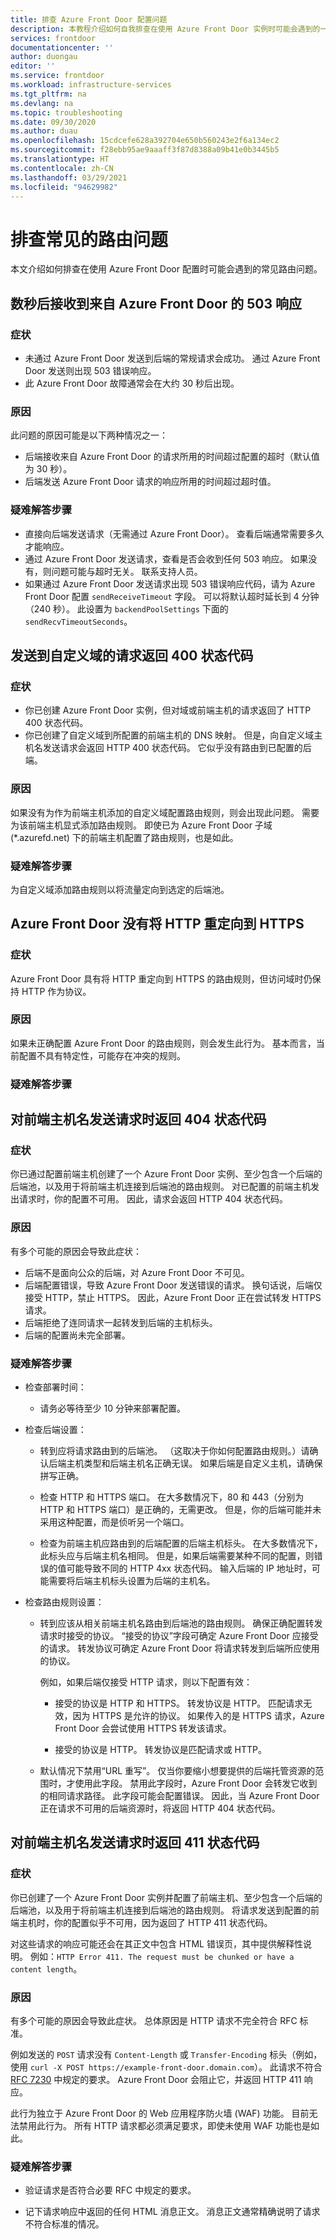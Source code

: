 ```yaml
---
title: 排查 Azure Front Door 配置问题
description: 本教程介绍如何自我排查在使用 Azure Front Door 实例时可能会遇到的一些常见问题。
services: frontdoor
documentationcenter: ''
author: duongau
editor: ''
ms.service: frontdoor
ms.workload: infrastructure-services
ms.tgt_pltfrm: na
ms.devlang: na
ms.topic: troubleshooting
ms.date: 09/30/2020
ms.author: duau
ms.openlocfilehash: 15cdcefe628a392704e650b560243e2f6a134ec2
ms.sourcegitcommit: f28ebb95ae9aaaff3f87d8388a09b41e0b3445b5
ms.translationtype: HT
ms.contentlocale: zh-CN
ms.lasthandoff: 03/29/2021
ms.locfileid: "94629982"
---
```

# <a name="troubleshooting-common-routing-problems"></a>排查常见的路由问题

本文介绍如何排查在使用 Azure Front Door 配置时可能会遇到的常见路由问题。

## <a name="503-response-from-azure-front-door-after-a-few-seconds"></a>数秒后接收到来自 Azure Front Door 的 503 响应

### <a name="symptom"></a>症状

* 未通过 Azure Front Door 发送到后端的常规请求会成功。 通过 Azure Front Door 发送则出现 503 错误响应。
* 此 Azure Front Door 故障通常会在大约 30 秒后出现。

### <a name="cause"></a>原因

此问题的原因可能是以下两种情况之一：
 
* 后端接收来自 Azure Front Door 的请求所用的时间超过配置的超时（默认值为 30 秒）。
* 后端发送 Azure Front Door 请求的响应所用的时间超过超时值。 

### <a name="troubleshooting-steps"></a>疑难解答步骤

* 直接向后端发送请求（无需通过 Azure Front Door）。 查看后端通常需要多久才能响应。
* 通过 Azure Front Door 发送请求，查看是否会收到任何 503 响应。 如果没有，则问题可能与超时无关。 联系支持人员。
* 如果通过 Azure Front Door 发送请求出现 503 错误响应代码，请为 Azure Front Door 配置 `sendReceiveTimeout` 字段。 可以将默认超时延长到 4 分钟（240 秒）。 此设置为 `backendPoolSettings` 下面的 `sendRecvTimeoutSeconds`。 

## <a name="requests-sent-to-the-custom-domain-return-a-400-status-code"></a>发送到自定义域的请求返回 400 状态代码

### <a name="symptom"></a>症状

* 你已创建 Azure Front Door 实例，但对域或前端主机的请求返回了 HTTP 400 状态代码。
* 你已创建了自定义域到所配置的前端主机的 DNS 映射。 但是，向自定义域主机名发送请求会返回 HTTP 400 状态代码。 它似乎没有路由到已配置的后端。

### <a name="cause"></a>原因

如果没有为作为前端主机添加的自定义域配置路由规则，则会出现此问题。 需要为该前端主机显式添加路由规则。 即使已为 Azure Front Door 子域 (*.azurefd.net) 下的前端主机配置了路由规则，也是如此。

### <a name="troubleshooting-steps"></a>疑难解答步骤

为自定义域添加路由规则以将流量定向到选定的后端池。

## <a name="azure-front-door-doesnt-redirect-http-to-https"></a>Azure Front Door 没有将 HTTP 重定向到 HTTPS

### <a name="symptom"></a>症状

Azure Front Door 具有将 HTTP 重定向到 HTTPS 的路由规则，但访问域时仍保持 HTTP 作为协议。

### <a name="cause"></a>原因

如果未正确配置 Azure Front Door 的路由规则，则会发生此行为。 基本而言，当前配置不具有特定性，可能存在冲突的规则。

### <a name="troubleshooting-steps"></a>疑难解答步骤

## <a name="request-to-a-frontend-host-name-returns-a-404-status-code"></a>对前端主机名发送请求时返回 404 状态代码

### <a name="symptom"></a>症状

你已通过配置前端主机创建了一个 Azure Front Door 实例、至少包含一个后端的后端池，以及用于将前端主机连接到后端池的路由规则。 对已配置的前端主机发出请求时，你的配置不可用。 因此，请求会返回 HTTP 404 状态代码。

### <a name="cause"></a>原因

有多个可能的原因会导致此症状：

* 后端不是面向公众的后端，对 Azure Front Door 不可见。
* 后端配置错误，导致 Azure Front Door 发送错误的请求。 换句话说，后端仅接受 HTTP，禁止 HTTPS。 因此，Azure Front Door 正在尝试转发 HTTPS 请求。
* 后端拒绝了连同请求一起转发到后端的主机标头。
* 后端的配置尚未完全部署。

### <a name="troubleshooting-steps"></a>疑难解答步骤

* 检查部署时间：
   * 请务必等待至少 10 分钟来部署配置。

* 检查后端设置：
    * 转到应将请求路由到的后端池。 （这取决于你如何配置路由规则。）请确认后端主机类型和后端主机名正确无误。 如果后端是自定义主机，请确保拼写正确。 

    * 检查 HTTP 和 HTTPS 端口。 在大多数情况下，80 和 443（分别为 HTTP 和 HTTPS 端口）是正确的，无需更改。 但是，你的后端可能并未采用这种配置，而是侦听另一个端口。

    * 检查为前端主机应路由到的后端配置的后端主机标头。 在大多数情况下，此标头应与后端主机名相同。 但是，如果后端需要某种不同的配置，则错误的值可能导致不同的 HTTP 4xx 状态代码。 输入后端的 IP 地址时，可能需要将后端主机标头设置为后端的主机名。

* 检查路由规则设置：
    * 转到应该从相关前端主机名路由到后端池的路由规则。 确保正确配置转发请求时接受的协议。 “接受的协议”字段可确定 Azure Front Door 应接受的请求。 转发协议可确定 Azure Front Door 将请求转发到后端所应使用的协议。
      
      例如，如果后端仅接受 HTTP 请求，则以下配置有效：
            
      * 接受的协议是 HTTP 和 HTTPS。 转发协议是 HTTP。 匹配请求无效，因为 HTTPS 是允许的协议。 如果传入的是 HTTPS 请求，Azure Front Door 会尝试使用 HTTPS 转发该请求。

      * 接受的协议是 HTTP。 转发协议是匹配请求或 HTTP。
    - 默认情况下禁用“URL 重写”。 仅当你要缩小想要提供的后端托管资源的范围时，才使用此字段。 禁用此字段时，Azure Front Door 会转发它收到的相同请求路径。 此字段可能会配置错误。 因此，当 Azure Front Door 正在请求不可用的后端资源时，将返回 HTTP 404 状态代码。

## <a name="request-to-the-frontend-host-name-returns-a-411-status-code"></a>对前端主机名发送请求时返回 411 状态代码

### <a name="symptom"></a>症状

你已创建了一个 Azure Front Door 实例并配置了前端主机、至少包含一个后端的后端池，以及用于将前端主机连接到后端池的路由规则。 将请求发送到配置的前端主机时，你的配置似乎不可用，因为返回了 HTTP 411 状态代码。

对这些请求的响应可能还会在其正文中包含 HTML 错误页，其中提供解释性说明。 例如：`HTTP Error 411. The request must be chunked or have a content length`。

### <a name="cause"></a>原因

有多个可能的原因会导致此症状。 总体原因是 HTTP 请求不完全符合 RFC 标准。 

例如发送的 `POST` 请求没有 `Content-Length` 或 `Transfer-Encoding` 标头（例如，使用 `curl -X POST https://example-front-door.domain.com`）。 此请求不符合 [RFC 7230](https://tools.ietf.org/html/rfc7230#section-3.3.2) 中规定的要求。 Azure Front Door 会阻止它，并返回 HTTP 411 响应。

此行为独立于 Azure Front Door 的 Web 应用程序防火墙 (WAF) 功能。 目前无法禁用此行为。 所有 HTTP 请求都必须满足要求，即使未使用 WAF 功能也是如此。

### <a name="troubleshooting-steps"></a>疑难解答步骤

- 验证请求是否符合必要 RFC 中规定的要求。

- 记下请求响应中返回的任何 HTML 消息正文。 消息正文通常精确说明了请求不符合标准的情况。
